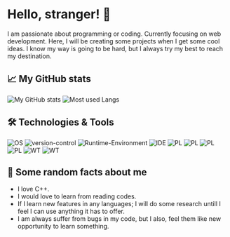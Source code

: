 # Hello, stranger! :wave:

I am passionate about programming or coding. Currently focusing on web development. Here, I will be creating some projects when I get some cool ideas. I know my way is going to be hard, but I always try my best to reach my destination.

## :chart_with_upwards_trend: My GitHub stats
![My GitHub stats](https://github-readme-stats.vercel.app/api?username=vinaykumargb&show_icons=true&theme=tokyonight)
![Most used Langs](https://github-readme-stats.vercel.app/api/top-langs/?username=vinaykumargb&theme=tokyonight)

## :hammer_and_wrench: Technologies & Tools

![OS](https://img.shields.io/badge/OS-Windows-blue?style=plastic&logo=windows&logoWidth=20&logoColor=white) 
![version-control](https://img.shields.io/badge/Version--control-Git-blue?style=plastic&logo=git&logoWidth=20&logoColor=white) 
![Runtime-Environment](https://img.shields.io/badge/Runtime--Environment-Node.js-blue?style=plastic&logo=Node.js&logoWidth=20&logoColor=white)
![IDE](https://img.shields.io/badge/IDE-Visual%20Studio%20Code-blue?style=plastic&logo=visual-studio-code&logoWidth=20&logoColor=white)
![PL](https://img.shields.io/badge/Programming--Language-C++-blue?style=plastic&logo=c%2B%2B&logoWidth=20&logoColor=white) 
![PL](https://img.shields.io/badge/Programming--Language-C-blue?style=plastic&logo=c&logoWidth=20&logoColor=white) 
![PL](https://img.shields.io/badge/Programming--Language-Java-blue?style=plastic&logo=java&logoWidth=20&logoColor=white) 
![PL](https://img.shields.io/badge/Programming--Language-Python-blue?style=plastic&logo=python&logoWidth=20&logoColor=white) 
![WT](https://img.shields.io/badge/Web--Technology-React-blue?style=plastic&logo=react&logoWidth=20&logoColor=white)
![WT](https://img.shields.io/badge/Web--Technology-JavaScript-blue?style=plastic&logo=javascript&logoWidth=20&logoColor=white)


## :game_die: Some random facts about me

* I love C++.
* I would love to learn from reading codes.
* If I learn new features in any languages; I will do some research untill I feel I can use anything it has to offer.
* I am always suffer from bugs in my code, but I also, feel them like new opportunity to learn something.
